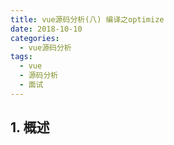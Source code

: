 ```yaml
---
title: vue源码分析(八) 编译之optimize
date: 2018-10-10
categories:
  - vue源码分析
tags: 
  - vue
  - 源码分析
  - 面试
---
```


## 1. 概述